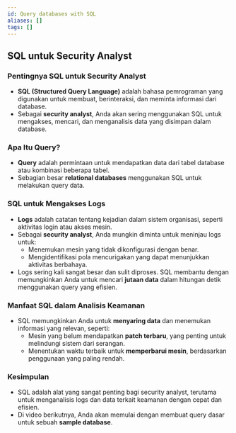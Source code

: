 ```yaml
---
id: Query databases with SQL
aliases: []
tags: []
---
```


## **SQL untuk Security Analyst**

### **Pentingnya SQL untuk Security Analyst**
- **SQL (Structured Query Language)** adalah bahasa pemrograman yang digunakan untuk membuat, berinteraksi, dan meminta informasi dari database.
- Sebagai **security analyst**, Anda akan sering menggunakan SQL untuk mengakses, mencari, dan menganalisis data yang disimpan dalam database.

### **Apa Itu Query?**
- **Query** adalah permintaan untuk mendapatkan data dari tabel database atau kombinasi beberapa tabel.
- Sebagian besar **relational databases** menggunakan SQL untuk melakukan query data.

### **SQL untuk Mengakses Logs**
- **Logs** adalah catatan tentang kejadian dalam sistem organisasi, seperti aktivitas login atau akses mesin.
- Sebagai **security analyst**, Anda mungkin diminta untuk meninjau logs untuk:
  - Menemukan mesin yang tidak dikonfigurasi dengan benar.
  - Mengidentifikasi pola mencurigakan yang dapat menunjukkan aktivitas berbahaya.
- Logs sering kali sangat besar dan sulit diproses. SQL membantu dengan memungkinkan Anda untuk mencari **jutaan data** dalam hitungan detik menggunakan query yang efisien.

### **Manfaat SQL dalam Analisis Keamanan**
- SQL memungkinkan Anda untuk **menyaring data** dan menemukan informasi yang relevan, seperti:
  - Mesin yang belum mendapatkan **patch terbaru**, yang penting untuk melindungi sistem dari serangan.
  - Menentukan waktu terbaik untuk **memperbarui mesin**, berdasarkan penggunaan yang paling rendah.

### **Kesimpulan**
- SQL adalah alat yang sangat penting bagi security analyst, terutama untuk menganalisis logs dan data terkait keamanan dengan cepat dan efisien.
- Di video berikutnya, Anda akan memulai dengan membuat query dasar untuk sebuah **sample database**.
